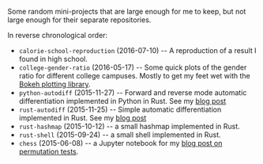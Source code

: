 Some random mini-projects that are large enough for me to keep, but not
large enough for their separate repositories.

In reverse chronological order:

- `calorie-school-reproduction` (2016-07-10) -- A reproduction of a
  result I found in high school.
- `college-gender-ratio` (2016-05-17) -- Some quick plots of the gender
  ratio for different college campuses. Mostly to get my feet wet with
  the [Bokeh plotting library](https://bokeh.pydata.org).
- `python-autodiff` (2015-11-27) -- Forward and reverse mode automatic
  differentiation implemented in Python in Rust. See my [blog post](http://www.columbia.edu/~ahd2125/post/2015/12/5/)
- `rust-autodiff` (2015-11-25) -- Simple automatic differentiation
  implemented in Rust. See my [blog post](http://www.columbia.edu/~ahd2125/post/2015/12/5/)
- `rust-hashmap` (2015-10-12) -- a small hashmap implemented in Rust.
- `rust-shell` (2015-09-24) -- a small shell implemented in Rust.
- `chess` (2015-06-08) -- a Jupyter notebook for my [blog post on
  permutation tests](http://www.columbia.edu/~ahd2125/post/2015/6/8/).
